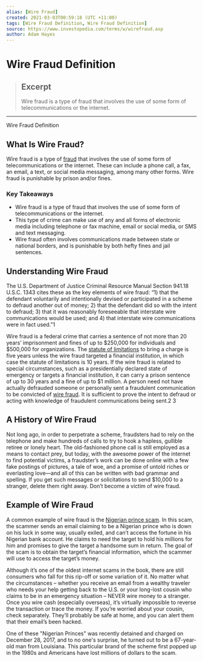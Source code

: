 ```yaml
---
alias: [Wire Fraud]
created: 2021-03-03T00:59:18 (UTC +11:00)
tags: [Wire Fraud Definition, Wire Fraud Definition]
source: https://www.investopedia.com/terms/w/wirefraud.asp
author: Adam Hayes
---
```


# Wire Fraud Definition

> ## Excerpt
> Wire fraud is a type of fraud that involves the use of some form of telecommunications or the internet.

---

Wire Fraud Definition
## What Is Wire Fraud?

Wire fraud is a type of [fraud](https://www.investopedia.com/terms/f/fraud.asp) that involves the use of some form of telecommunications or the internet. These can include a phone call, a fax, an email, a text, or social media messaging, among many other forms. Wire fraud is punishable by prison and/or fines.

### Key Takeaways

-   Wire fraud is a type of fraud that involves the use of some form of telecommunications or the internet.
-   This type of crime can make use of any and all forms of electronic media including telephone or fax machine, email or social media, or SMS and text messaging.
-   Wire fraud often involves communications made between state or national borders, and is punishable by both hefty fines and jail sentences.

## Understanding Wire Fraud

The U.S. Department of Justice Criminal Resource Manual Section 941.18 U.S.C. 1343 cites these as the key elements of wire fraud: “1) that the defendant voluntarily and intentionally devised or participated in a scheme to defraud another out of money; 2) that the defendant did so with the intent to defraud; 3) that it was reasonably foreseeable that interstate wire communications would be used; and 4) that interstate wire communications were in fact used.”1

Wire fraud is a federal crime that carries a sentence of not more than 20 years’ imprisonment and fines of up to $250,000 for individuals and $500,000 for organizations. The [statute of limitations](https://www.investopedia.com/terms/s/statute-of-limitations.asp) to bring a charge is five years unless the wire fraud targeted a financial institution, in which case the statute of limitations is 10 years. If the wire fraud is related to special circumstances, such as a presidentially declared state of emergency or targets a financial institution, it can carry a prison sentence of up to 30 years and a fine of up to $1 million. A person need not have actually defrauded someone or personally sent a fraudulent communication to be convicted of [wire fraud](https://www.investopedia.com/articles/pf/08/stop-scams.asp). It is sufficient to prove the intent to defraud or acting with knowledge of fraudulent communications being sent.2 3

## A History of Wire Fraud

Not long ago, in order to perpetrate a scheme, fraudsters had to rely on the telephone and make hundreds of calls to try to hook a hapless, gullible retiree or lonely heart. The old-fashioned phone call is still employed as a means to contact prey, but today, with the awesome power of the internet to find potential victims, a fraudster’s work can be done online with a few fake postings of pictures, a tale of woe, and a promise of untold riches or everlasting love—and all of this can be written with bad grammar and spelling. If you get such messages or solicitations to send $10,000 to a stranger, delete them right away. Don’t become a victim of wire fraud.

## Example of Wire Fraud

A common example of wire fraud is the [Nigerian prince scam](https://www.investopedia.com/articles/personal-finance/041515/10-tips-avoid-common-financial-scams.asp). In this scam, the scammer sends an email claiming to be a Nigerian prince who is down on his luck in some way, usually exiled, and can’t access the fortune in his Nigerian bank account. He claims to need the target to hold his millions for him and promises to give the target a handsome sum in return. The goal of the scam is to obtain the target’s financial information, which the scammer will use to access the target’s money.

Although it’s one of the oldest internet scams in the book, there are still consumers who fall for this rip-off or some variation of it. No matter what the circumstances – whether you receive an email from a wealthy traveler who needs your help getting back to the U.S. or your long-lost cousin who claims to be in an emergency situation – NEVER wire money to a stranger. Once you wire cash (especially overseas), it’s virtually impossible to reverse the transaction or trace the money. If you’re worried about your cousin, check separately. They’ll probably be safe at home, and you can alert them that their email’s been hacked.

One of these "Nigerian Princes" was recently detained and charged on December 28, 2017, and to no one's surprise, he turned out to be a 67-year-old man from Louisiana. This particular brand of the scheme first popped up in the 1980s and Americans have lost millions of dollars to the scam.
